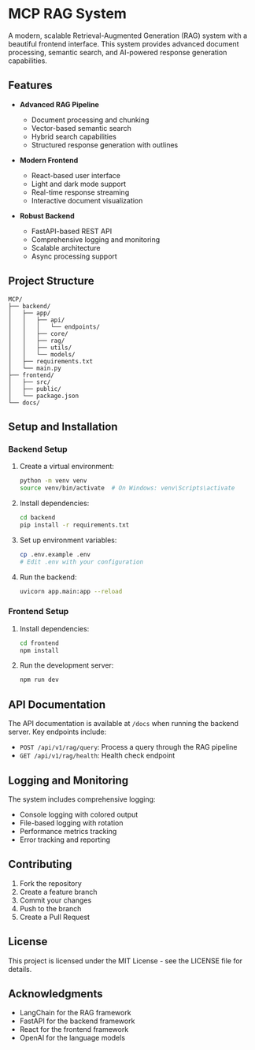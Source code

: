 # MCP RAG System

A modern, scalable Retrieval-Augmented Generation (RAG) system with a beautiful frontend interface. This system provides advanced document processing, semantic search, and AI-powered response generation capabilities.

## Features

- **Advanced RAG Pipeline**
  - Document processing and chunking
  - Vector-based semantic search
  - Hybrid search capabilities
  - Structured response generation with outlines

- **Modern Frontend**
  - React-based user interface
  - Light and dark mode support
  - Real-time response streaming
  - Interactive document visualization

- **Robust Backend**
  - FastAPI-based REST API
  - Comprehensive logging and monitoring
  - Scalable architecture
  - Async processing support

## Project Structure

```
MCP/
├── backend/
│   ├── app/
│   │   ├── api/
│   │   │   └── endpoints/
│   │   ├── core/
│   │   ├── rag/
│   │   ├── utils/
│   │   └── models/
│   ├── requirements.txt
│   └── main.py
├── frontend/
│   ├── src/
│   ├── public/
│   └── package.json
└── docs/
```

## Setup and Installation

### Backend Setup

1. Create a virtual environment:
   ```bash
   python -m venv venv
   source venv/bin/activate  # On Windows: venv\Scripts\activate
   ```

2. Install dependencies:
   ```bash
   cd backend
   pip install -r requirements.txt
   ```

3. Set up environment variables:
   ```bash
   cp .env.example .env
   # Edit .env with your configuration
   ```

4. Run the backend:
   ```bash
   uvicorn app.main:app --reload
   ```

### Frontend Setup

1. Install dependencies:
   ```bash
   cd frontend
   npm install
   ```

2. Run the development server:
   ```bash
   npm run dev
   ```

## API Documentation

The API documentation is available at `/docs` when running the backend server. Key endpoints include:

- `POST /api/v1/rag/query`: Process a query through the RAG pipeline
- `GET /api/v1/rag/health`: Health check endpoint

## Logging and Monitoring

The system includes comprehensive logging:

- Console logging with colored output
- File-based logging with rotation
- Performance metrics tracking
- Error tracking and reporting

## Contributing

1. Fork the repository
2. Create a feature branch
3. Commit your changes
4. Push to the branch
5. Create a Pull Request

## License

This project is licensed under the MIT License - see the LICENSE file for details.

## Acknowledgments

- LangChain for the RAG framework
- FastAPI for the backend framework
- React for the frontend framework
- OpenAI for the language models 